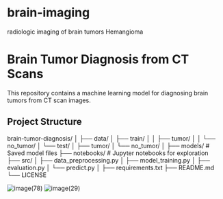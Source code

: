 # brain-imaging
radiologic imaging of brain tumors
Hemangioma

# Brain Tumor Diagnosis from CT Scans

This repository contains a machine learning model for diagnosing brain tumors from CT scan images.

## Project Structure
brain-tumor-diagnosis/
│
├── data/
│   ├── train/
│   │   ├── tumor/
│   │   └── no_tumor/
│   └── test/
│       ├── tumor/
│       └── no_tumor/
│
├── models/                # Saved model files
├── notebooks/             # Jupyter notebooks for exploration
├── src/
│   ├── data_preprocessing.py
│   ├── model_training.py
│   ├── evaluation.py
│   └── predict.py
│
├── requirements.txt
├── README.md
└── LICENSE













![image(78)](https://github.com/user-attachments/assets/71417ed4-f064-4474-8967-86f3ef83e15d) 
               ![image(29)](https://github.com/user-attachments/assets/a6e483c1-984b-47e9-8439-27eac4732394)


